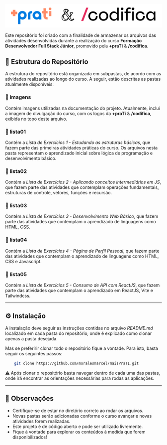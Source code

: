 ![Logos](imagens/logo.png)

Este repositório foi criado com a finalidade de armazenar os arquivos das atividades desenvolvidas durante a realização do curso **Formação Desenvolvedor Full Stack Júnior**, promovido pela **+praTi** &amp; **/codifica**.

## 📇 Estrutura do Repositório

A estrutura do repositório está organizada em subpastas, de acordo com as atividades realizadas ao longo do curso. A seguir, estão descritas as pastas atualmente disponíveis:

### 📁 imagens

Contém imagens utilizadas na documentação do projeto. Atualmente, inclui a imagem de divulgação do curso, com os logos da **+praTi** &amp; **/codifica**, exibida no topo deste arquivo.

### 📁 lista01

Contém a _Lista de Exercícios 1 - Estudando as estruturas básicas_, que fazem parte das primeiras atividades práticas do curso. Os arquivos nesta pasta representam o aprendizado inicial sobre lógica de programação e desenvolvimento básico.

### 📁 lista02

Contém a _Lista de Exercícios 2 - Aplicando conceitos intermediários em JS_, que fazem parte das atividades que contemplam operações fundamentais, estruturas de controle, vetores, funções e recursão.

### 📁 lista03

Contém a _Lista de Exercícios 3 - Desenvolvimento Web Básico_, que fazem parte das atividades que contemplam o aprendizado de linguagens como HTML, CSS.

### 📁 lista04

Contém a _Lista de Exercícios 4 - Página de Perfil Pessoal_, que fazem parte das atividades que contemplam o aprendizado de linguagens como HTML, CSS e Javascript.

### 📁 lista05

Contém a _Lista de Exercícios 5 - Consumo de API com ReactJS_, que fazem parte das atividades que contemplam o aprendizado em ReactJS, Vite e Tailwindcss. 

---
## ⚙️ Instalação

A instalação deve seguir as instruções contidas no arquivo _README.md_ localizado em cada pasta do repositório, onde é explicado como clonar apenas a pasta desejada.

Mas se preferirir clonar todo o repositório fique a vontade. Para isto, basta seguir os seguintes passos:

```bash
    git clone https://github.com/moralesmarcel/maisPraTI.git
```
    
⚠️ Após clonar o repositório basta navegar dentro de cada uma das pastas, onde irá encontrar as orientações necessárias para rodas as aplicações.

---
## 📑 Observações

* Certifique-se de estar no diretório correto ao rodar os arquivos.
* Novas pastas serão adicionadas conforme o curso avançar e novas atividades forem realizadas.
* Este projeto é de código aberto e pode ser utilizado livremente.
* Fique à vontade para explorar os conteúdos à medida que forem disponibilizados!
